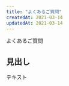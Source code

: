 ```yaml
---
title: "よくあるご質問"
createdAt: 2021-03-14
updatedAt: 2021-03-14
---
```


よくあるご質問

<!-- more -->

## 見出し

テキスト
